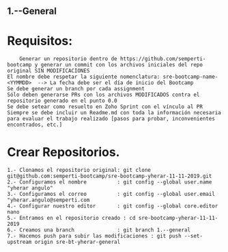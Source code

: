 ## 1.--General

# Requisitos:

        Generar un repositorio dentro de https://github.com/semperti-bootcamp y generar un commit con los archivos iniciales del repo original SIN MODIFICACIONES
	El nombre debe respetar la siguiente nomenclatura: sre-bootcamp-name-<YYMMDD>  --> La fecha debe ser el día de inicio del Bootcamp
	Se debe generar un branch por cada assignment
	Sólo deben generarse PRs con los archivos MODIFICADOS contra el repositorio generado en el punto 0.0
	Se debe setear como resuelto en Zoho Sprint con el vínculo al PR
	Siempre se debe incluir un Readme.md con toda la información necesaria para evaluar el trabajo realizado [pasos para probar, inconvenientes encontrados, etc.]

# Crear Repositorios.

	1.- Clonamos el repositorio original: git clone git@github.com:semperti-bootcamp/sre-bootcamp-yherar-11-11-2019.git
	2.- Configuramos el nombre          : git config --global user.name "yherar angulo"
	3.- Configuramos el correo          : git config --global user.email "yherar.angulo@semperti.com
	4.- Configurar nuestro editor       : git config --global core.editor nano
	5.- Entramos en el repositorio creado : cd sre-bootcamp-yherar-11-11-2019
	6.- Creamos una branch              : git branch 1.--general
	7.- Hacemos push para subir las modificaciones : git push --set-upstream origin sre-bt-yherar-general

